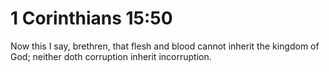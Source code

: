 # 1 Corinthians 15:50

Now this I say, brethren, that flesh and blood cannot inherit the kingdom of God; neither doth corruption inherit incorruption.